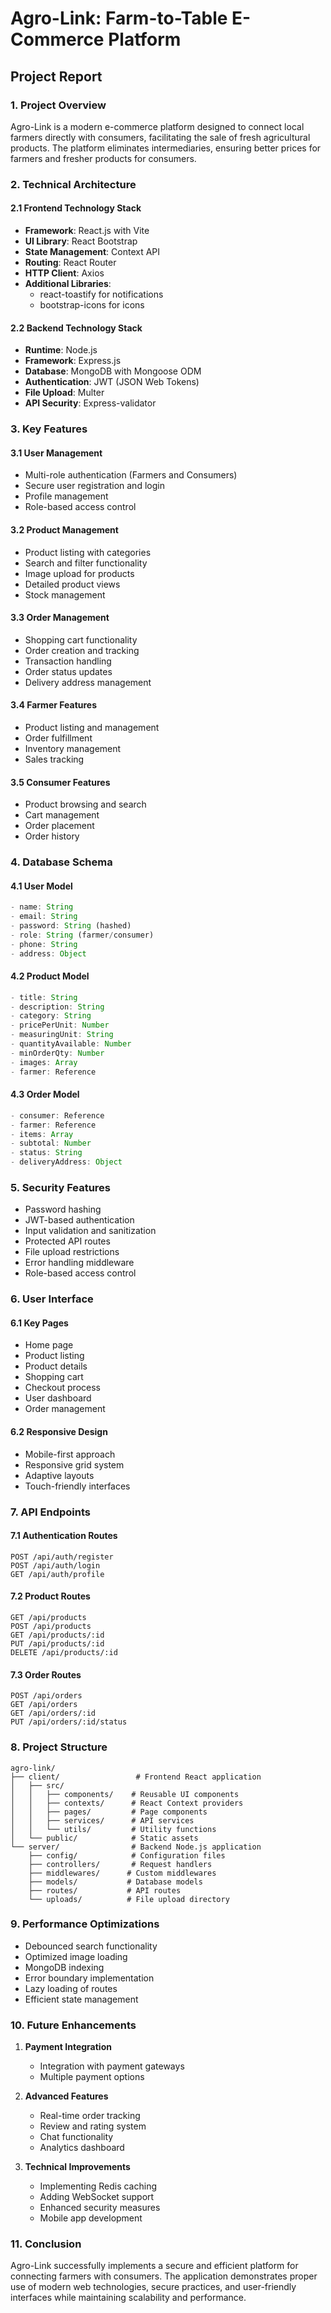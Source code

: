 # Agro-Link: Farm-to-Table E-Commerce Platform
## Project Report

### 1. Project Overview
Agro-Link is a modern e-commerce platform designed to connect local farmers directly with consumers, facilitating the sale of fresh agricultural products. The platform eliminates intermediaries, ensuring better prices for farmers and fresher products for consumers.

### 2. Technical Architecture

#### 2.1 Frontend Technology Stack
- **Framework**: React.js with Vite
- **UI Library**: React Bootstrap
- **State Management**: Context API
- **Routing**: React Router
- **HTTP Client**: Axios
- **Additional Libraries**:
  - react-toastify for notifications
  - bootstrap-icons for icons

#### 2.2 Backend Technology Stack
- **Runtime**: Node.js
- **Framework**: Express.js
- **Database**: MongoDB with Mongoose ODM
- **Authentication**: JWT (JSON Web Tokens)
- **File Upload**: Multer
- **API Security**: Express-validator

### 3. Key Features

#### 3.1 User Management
- Multi-role authentication (Farmers and Consumers)
- Secure user registration and login
- Profile management
- Role-based access control

#### 3.2 Product Management
- Product listing with categories
- Search and filter functionality
- Image upload for products
- Detailed product views
- Stock management

#### 3.3 Order Management
- Shopping cart functionality
- Order creation and tracking
- Transaction handling
- Order status updates
- Delivery address management

#### 3.4 Farmer Features
- Product listing and management
- Order fulfillment
- Inventory management
- Sales tracking

#### 3.5 Consumer Features
- Product browsing and search
- Cart management
- Order placement
- Order history

### 4. Database Schema

#### 4.1 User Model
```javascript
- name: String
- email: String
- password: String (hashed)
- role: String (farmer/consumer)
- phone: String
- address: Object
```

#### 4.2 Product Model
```javascript
- title: String
- description: String
- category: String
- pricePerUnit: Number
- measuringUnit: String
- quantityAvailable: Number
- minOrderQty: Number
- images: Array
- farmer: Reference
```

#### 4.3 Order Model
```javascript
- consumer: Reference
- farmer: Reference
- items: Array
- subtotal: Number
- status: String
- deliveryAddress: Object
```

### 5. Security Features
- Password hashing
- JWT-based authentication
- Input validation and sanitization
- Protected API routes
- File upload restrictions
- Error handling middleware
- Role-based access control

### 6. User Interface

#### 6.1 Key Pages
- Home page
- Product listing
- Product details
- Shopping cart
- Checkout process
- User dashboard
- Order management

#### 6.2 Responsive Design
- Mobile-first approach
- Responsive grid system
- Adaptive layouts
- Touch-friendly interfaces

### 7. API Endpoints

#### 7.1 Authentication Routes
```
POST /api/auth/register
POST /api/auth/login
GET /api/auth/profile
```

#### 7.2 Product Routes
```
GET /api/products
POST /api/products
GET /api/products/:id
PUT /api/products/:id
DELETE /api/products/:id
```

#### 7.3 Order Routes
```
POST /api/orders
GET /api/orders
GET /api/orders/:id
PUT /api/orders/:id/status
```

### 8. Project Structure
```
agro-link/
├── client/                 # Frontend React application
│   ├── src/
│   │   ├── components/    # Reusable UI components
│   │   ├── contexts/      # React Context providers
│   │   ├── pages/         # Page components
│   │   ├── services/      # API services
│   │   └── utils/         # Utility functions
│   └── public/            # Static assets
└── server/                # Backend Node.js application
    ├── config/            # Configuration files
    ├── controllers/       # Request handlers
    ├── middlewares/      # Custom middlewares
    ├── models/           # Database models
    ├── routes/           # API routes
    └── uploads/          # File upload directory
```

### 9. Performance Optimizations
- Debounced search functionality
- Optimized image loading
- MongoDB indexing
- Error boundary implementation
- Lazy loading of routes
- Efficient state management

### 10. Future Enhancements
1. **Payment Integration**
   - Integration with payment gateways
   - Multiple payment options

2. **Advanced Features**
   - Real-time order tracking
   - Review and rating system
   - Chat functionality
   - Analytics dashboard

3. **Technical Improvements**
   - Implementing Redis caching
   - Adding WebSocket support
   - Enhanced security measures
   - Mobile app development

### 11. Conclusion
Agro-Link successfully implements a secure and efficient platform for connecting farmers with consumers. The application demonstrates proper use of modern web technologies, secure practices, and user-friendly interfaces while maintaining scalability and performance.
